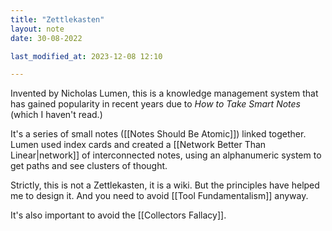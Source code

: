 ```yaml
---
title: "Zettlekasten"
layout: note
date: 30-08-2022

last_modified_at: 2023-12-08 12:10

---
```


Invented by Nicholas Lumen, this is a knowledge management system that has gained popularity in recent years due to *How to Take Smart Notes* (which I haven't read.)

It's a series of small notes ([[Notes Should Be Atomic]]) linked together. Lumen used index cards and created a [[Network Better Than Linear|network]] of interconnected notes, using an alphanumeric system to get paths and see clusters of thought.

Strictly, this is not a Zettlekasten, it is a wiki. But the principles have helped me to design it. And you need to avoid [[Tool Fundamentalism]] anyway.

It's also important to avoid the [[Collectors Fallacy]].
